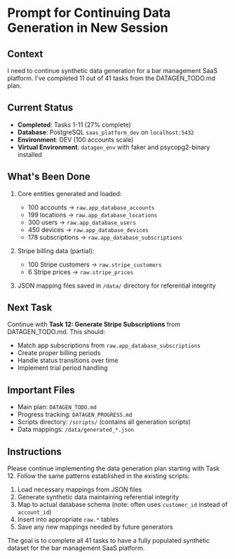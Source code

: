# Prompt for Continuing Data Generation in New Session

## Context
I need to continue synthetic data generation for a bar management SaaS platform. I've completed 11 out of 41 tasks from the DATAGEN_TODO.md plan.

## Current Status
- **Completed**: Tasks 1-11 (27% complete)
- **Database**: PostgreSQL `saas_platform_dev` on `localhost:5432` 
- **Environment**: DEV (100 accounts scale)
- **Virtual Environment**: `datagen_env` with faker and psycopg2-binary installed

## What's Been Done
1. Core entities generated and loaded:
   - 100 accounts → `raw.app_database_accounts`
   - 199 locations → `raw.app_database_locations`  
   - 300 users → `raw.app_database_users`
   - 450 devices → `raw.app_database_devices`
   - 178 subscriptions → `raw.app_database_subscriptions`

2. Stripe billing data (partial):
   - 100 Stripe customers → `raw.stripe_customers`
   - 6 Stripe prices → `raw.stripe_prices`

3. JSON mapping files saved in `/data/` directory for referential integrity

## Next Task
Continue with **Task 12: Generate Stripe Subscriptions** from DATAGEN_TODO.md. This should:
- Match app subscriptions from `raw.app_database_subscriptions`
- Create proper billing periods
- Handle status transitions over time
- Implement trial period handling

## Important Files
- Main plan: `DATAGEN_TODO.md`
- Progress tracking: `DATAGEN_PROGRESS.md`
- Scripts directory: `/scripts/` (contains all generation scripts)
- Data mappings: `/data/generated_*.json`

## Instructions
Please continue implementing the data generation plan starting with Task 12. Follow the same patterns established in the existing scripts:
1. Load necessary mappings from JSON files
2. Generate synthetic data maintaining referential integrity
3. Map to actual database schema (note: often uses `customer_id` instead of `account_id`)
4. Insert into appropriate `raw.*` tables
5. Save any new mappings needed by future generators

The goal is to complete all 41 tasks to have a fully populated synthetic dataset for the bar management SaaS platform.
